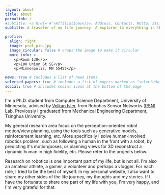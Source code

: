 ```yaml
---
layout: about
title: about
permalink: /
#subtitle: <a href='#'>Affiliations</a>. Address. Contacts. Motto. Etc.
subtitle: A traveler of my life journey. A explorer to everything in the world.

profile:
  align: right
  image: prof_pic.jpg
  image_circular: false # crops the image to make it circular
  more_info: >
    <p>Room 130</p>
    <p>100 Union St SE</p>
    <p>Minneapolis, MN 55455</p>

news: true # includes a list of news items
selected_papers: true # includes a list of papers marked as "selected={true}"
social: true # includes social icons at the bottom of the page
---
```


[//]: # (Write your biography here. Tell the world about yourself. Link to your favorite [subreddit]&#40;http://reddit.com&#41;. You can put a picture in, too. The code is already in, just name your picture `prof_pic.jpg` and put it in the `img/` folder.)

[//]: # (Put your address / P.O. box / other info right below your picture. You can also disable any of these elements by editing `profile` property of the YAML header of your `_pages/about.md`. Edit `_bibliography/papers.bib` and Jekyll will render your [publications page]&#40;/al-folio/publications/&#41; automatically.)

[//]: # (Link to your social media connections, too. This theme is set up to use [Font Awesome icons]&#40;https://fontawesome.com/&#41; and [Academicons]&#40;https://jpswalsh.github.io/academicons/&#41;, like the ones below. Add your Facebook, Twitter, LinkedIn, Google Scholar, or just disable all of them.)

I'm a Ph.D. student from Computer Science Department, University of Minnesota, advised by [Volkan Isler](https://www-users.cse.umn.edu/~isler/), from Robotics Sensor Networks ([RSN](https://rsn.umn.edu/)) Lab. 
Previously I graduated from Mechanical Engineering Department, Tsinghua University.

My general research area focus on the perception-oriented robot motion/view planning, using the tools such as generative models, reinforcement learning, etc.
More specifically I solve human-involved robotics problem, such as following a human in the front with a robot, by predicting it's motion/poses, or planning views for 3D reconstruct a dynamic human in high fidelity, etc.
Please refer to the projects below.

Research on robotics is one important part of my life, but is not all. 
I'm also an amateur athlete, a gamer, a volunteer and perhaps a vlogger.
For each role, I tried to be the best of myself. 
In my personal website, I also want to share my other sides of the life journey, my thoughts and my stories.
If I have the fortunate to share one part of my life with you, I'm very happy, and I'm very grateful for that.

